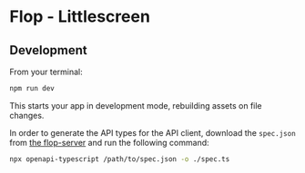 # Flop - Littlescreen

## Development

From your terminal:

```sh
npm run dev
```

This starts your app in development mode, rebuilding assets on file changes.

In order to generate the API types for the API client, download the `spec.json` from [the flop-server](https://github.com/52-card-pickup/flop-server) and run the following command:

```sh
npx openapi-typescript /path/to/spec.json -o ./spec.ts
```

